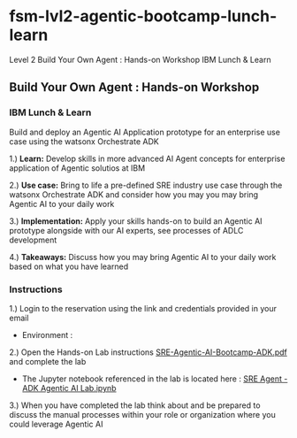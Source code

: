 # fsm-lvl2-agentic-bootcamp-lunch-learn
Level 2 Build Your Own Agent : Hands-on Workshop​ IBM Lunch &amp; Learn​

## Build Your Own Agent : Hands-on Workshop​
### IBM Lunch & Learn​

Build and deploy an Agentic AI Application prototype for an enterprise use case​ using the watsonx Orchestrate ADK

1.) **Learn:** Develop skills in more advanced AI Agent concepts for enterprise application of Agentic solutios at IBM​​ <br>

2.) **Use case:** Bring to life a pre-defined SRE industry use case through the watsonx Orchestrate ADK and consider how you may you may bring Agentic AI to your daily work​ <br>

3.) **Implementation:** Apply your skills hands-on to build an Agentic AI prototype alongside with our AI experts, see processes of ADLC development <br>

4.) **Takeaways:** Discuss how you may bring Agentic AI to your daily work based on what you have learned <br>

### Instructions

1.) Login to the reservation using the link and credentials provided in your email <br>
* Environment : <tz-link> <br>

2.) Open the Hands-on Lab instructions [SRE-Agentic-AI-Bootcamp-ADK.pdf]() and complete the lab <br>
* The Jupyter notebook referenced in the lab is located here : [SRE Agent - ADK Agentic AI Lab.ipynb]() <br>

3.) When you have completed the lab think about and be prepared to discuss the manual processes within your role or organization where you could leverage Agentic AI <br>

